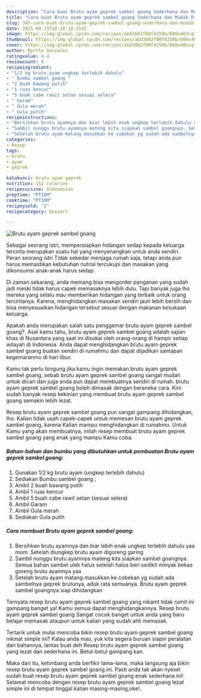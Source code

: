 ```yaml
---
description: "Cara buat Brutu ayam geprek sambel goang Sederhana dan Mudah Dibuat"
title: "Cara buat Brutu ayam geprek sambel goang Sederhana dan Mudah Dibuat"
slug: 345-cara-buat-brutu-ayam-geprek-sambel-goang-sederhana-dan-mudah-dibuat
date: 2021-04-15T20:28:10.214Z
image: https://img-global.cpcdn.com/recipes/abd3002f00f4250b/680x482cq70/brutu-ayam-geprek-sambel-goang-foto-resep-utama.jpg
thumbnail: https://img-global.cpcdn.com/recipes/abd3002f00f4250b/680x482cq70/brutu-ayam-geprek-sambel-goang-foto-resep-utama.jpg
cover: https://img-global.cpcdn.com/recipes/abd3002f00f4250b/680x482cq70/brutu-ayam-geprek-sambel-goang-foto-resep-utama.jpg
author: Myrtle Gonzales
ratingvalue: 4.4
reviewcount: 8
recipeingredient:
- "1/2 kg brutu ayam ungkep terlebih dahulu"
- " Bumbu sambel goang "
- "2 buah bawang putih"
- "1 ruas kencur"
- "5 buah cabe rawit setan sesuai selera"
- " Garam"
- " Gula merah"
- " Gula putih"
recipeinstructions:
- "Bersihkan brutu ayamnya dan biar lebih enak ungkep terlebih dahulu yaa mom. Setelah diungkep brutu ayam digoreng garing"
- "Sambil nunggu brutu ayamnya mateng kita siapkan sambel goangnya. Semua bahan sambel ulek halus setelah halus beri sedikit minyak bekas goreng brutu ayamnya yaa"
- "Setelah brutu ayam matang masukkan ke cobekan yg sudah ada sambelnya geprek brutunya, aduk rata semuanya. Brutu ayam geprek sambel goangnya siap dihidangkan"
categories:
- Resep
tags:
- brutu
- ayam
- geprek

katakunci: brutu ayam geprek 
nutrition: 152 calories
recipecuisine: Indonesian
preptime: "PT18M"
cooktime: "PT30M"
recipeyield: "2"
recipecategory: Dessert

---
```



![Brutu ayam geprek sambel goang](https://img-global.cpcdn.com/recipes/abd3002f00f4250b/680x482cq70/brutu-ayam-geprek-sambel-goang-foto-resep-utama.jpg)

Sebagai seorang istri, mempersiapkan hidangan sedap kepada keluarga tercinta merupakan suatu hal yang menyenangkan untuk anda sendiri. Peran seorang istri Tidak sekedar menjaga rumah saja, tetapi anda pun harus memastikan kebutuhan nutrisi tercukupi dan masakan yang dikonsumsi anak-anak harus sedap.

Di zaman  sekarang, anda memang bisa mengorder panganan yang sudah jadi meski tidak harus capek memasaknya lebih dulu. Tapi banyak juga lho mereka yang selalu mau memberikan hidangan yang terbaik untuk orang tercintanya. Karena, menghidangkan masakan sendiri jauh lebih bersih dan bisa menyesuaikan hidangan tersebut sesuai dengan makanan kesukaan keluarga. 



Apakah anda merupakan salah satu penggemar brutu ayam geprek sambel goang?. Asal kamu tahu, brutu ayam geprek sambel goang adalah sajian khas di Nusantara yang saat ini disukai oleh orang-orang di hampir setiap wilayah di Indonesia. Anda dapat menghidangkan brutu ayam geprek sambel goang buatan sendiri di rumahmu dan dapat dijadikan santapan kegemaranmu di hari libur.

Kamu tak perlu bingung jika kamu ingin memakan brutu ayam geprek sambel goang, sebab brutu ayam geprek sambel goang sangat mudah untuk dicari dan juga anda pun dapat membuatnya sendiri di rumah. brutu ayam geprek sambel goang boleh dimasak dengan beraneka cara. Kini sudah banyak resep kekinian yang membuat brutu ayam geprek sambel goang semakin lebih lezat.

Resep brutu ayam geprek sambel goang pun sangat gampang dihidangkan, lho. Kalian tidak usah capek-capek untuk memesan brutu ayam geprek sambel goang, karena Kalian mampu menghidangkan di rumahmu. Untuk Kamu yang akan membuatnya, inilah resep membuat brutu ayam geprek sambel goang yang enak yang mampu Kamu coba.

<!--inarticleads1-->

##### Bahan-bahan dan bumbu yang dibutuhkan untuk pembuatan Brutu ayam geprek sambel goang:

1. Gunakan 1/2 kg brutu ayam (ungkep terlebih dahulu)
1. Sediakan  Bumbu sambel goang ;
1. Ambil 2 buah bawang putih
1. Ambil 1 ruas kencur
1. Ambil 5 buah cabe rawit setan (sesuai selera)
1. Ambil  Garam
1. Ambil  Gula merah
1. Sediakan  Gula putih




<!--inarticleads2-->

##### Cara membuat Brutu ayam geprek sambel goang:

1. Bersihkan brutu ayamnya dan biar lebih enak ungkep terlebih dahulu yaa mom. Setelah diungkep brutu ayam digoreng garing
1. Sambil nunggu brutu ayamnya mateng kita siapkan sambel goangnya. Semua bahan sambel ulek halus setelah halus beri sedikit minyak bekas goreng brutu ayamnya yaa
1. Setelah brutu ayam matang masukkan ke cobekan yg sudah ada sambelnya geprek brutunya, aduk rata semuanya. Brutu ayam geprek sambel goangnya siap dihidangkan




Ternyata resep brutu ayam geprek sambel goang yang nikamt tidak rumit ini gampang banget ya! Kamu semua dapat menghidangkannya. Resep brutu ayam geprek sambel goang Sangat cocok banget untuk anda yang baru belajar memasak ataupun untuk kalian yang sudah ahli memasak.

Tertarik untuk mulai mencoba bikin resep brutu ayam geprek sambel goang nikmat simple ini? Kalau anda mau, yuk kita segera buruan siapin peralatan dan bahannya, lantas buat deh Resep brutu ayam geprek sambel goang yang lezat dan sederhana ini. Betul-betul gampang kan. 

Maka dari itu, ketimbang anda berfikir lama-lama, maka langsung aja bikin resep brutu ayam geprek sambel goang ini. Pasti anda tak akan nyesel sudah buat resep brutu ayam geprek sambel goang enak sederhana ini! Selamat mencoba dengan resep brutu ayam geprek sambel goang lezat simple ini di tempat tinggal kalian masing-masing,oke!.

